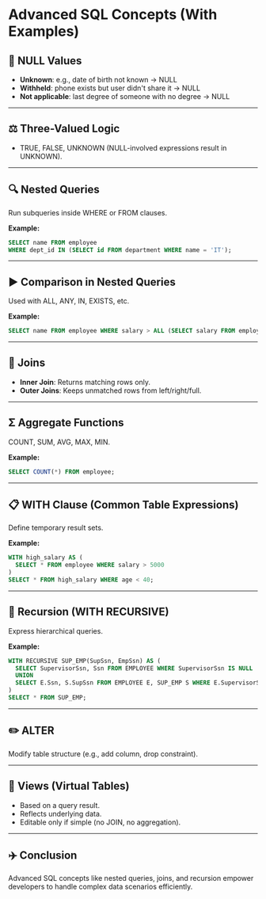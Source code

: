 # Advanced SQL Concepts (With Examples)

## 🔑 NULL Values
- **Unknown**: e.g., date of birth not known → NULL
- **Withheld**: phone exists but user didn't share it → NULL
- **Not applicable**: last degree of someone with no degree → NULL

---

## ⚖️ Three-Valued Logic
- TRUE, FALSE, UNKNOWN (NULL-involved expressions result in UNKNOWN).

---

## 🔍 Nested Queries
Run subqueries inside WHERE or FROM clauses.

**Example:**
```sql
SELECT name FROM employee
WHERE dept_id IN (SELECT id FROM department WHERE name = 'IT');
```

---

## ▶️ Comparison in Nested Queries
Used with ALL, ANY, IN, EXISTS, etc.

**Example:**
```sql
SELECT name FROM employee WHERE salary > ALL (SELECT salary FROM employee WHERE dept_id = 1);
```

---

## 🔗 Joins
- **Inner Join**: Returns matching rows only.
- **Outer Joins**: Keeps unmatched rows from left/right/full.

---

## Σ Aggregate Functions
COUNT, SUM, AVG, MAX, MIN.

**Example:**
```sql
SELECT COUNT(*) FROM employee;
```

---

## 📋 WITH Clause (Common Table Expressions)
Define temporary result sets.

**Example:**
```sql
WITH high_salary AS (
  SELECT * FROM employee WHERE salary > 5000
)
SELECT * FROM high_salary WHERE age < 40;
```

---

## 🔄 Recursion (WITH RECURSIVE)
Express hierarchical queries.

**Example:**
```sql
WITH RECURSIVE SUP_EMP(SupSsn, EmpSsn) AS (
  SELECT SupervisorSsn, Ssn FROM EMPLOYEE WHERE SupervisorSsn IS NULL
  UNION
  SELECT E.Ssn, S.SupSsn FROM EMPLOYEE E, SUP_EMP S WHERE E.SupervisorSsn = S.EmpSsn
)
SELECT * FROM SUP_EMP;
```

---

## ✏️ ALTER
Modify table structure (e.g., add column, drop constraint).

---

## 📜 Views (Virtual Tables)
- Based on a query result.
- Reflects underlying data.
- Editable only if simple (no JOIN, no aggregation).

---

## ✈️ Conclusion
Advanced SQL concepts like nested queries, joins, and recursion empower developers to handle complex data scenarios efficiently.
